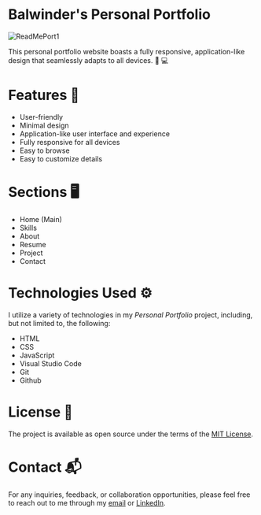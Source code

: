 # Balwinder's Personal Portfolio 

![ReadMePort1](https://github.com/user-attachments/assets/402532bc-5ef2-4fed-bb96-593a368acee4)

This personal portfolio website boasts a fully responsive, application-like design that seamlessly adapts to all devices. 📱 💻

# Features 🚀

- User-friendly
- Minimal design
- Application-like user interface and experience
- Fully responsive for all devices
- Easy to browse
- Easy to customize details

# Sections 🖥

- Home (Main)
- Skills
- About
- Resume
- Project
- Contact

# Technologies Used ⚙

I utilize a variety of technologies in my *Personal Portfolio* project, including, but not limited to, the following:

- HTML
- CSS
- JavaScript
- Visual Studio Code
- Git
- Github

# License 📄

The project is available as open source under the terms of the [MIT License]().

# Contact 📬
For any inquiries, feedback, or collaboration opportunities, please feel free to reach out to me through my [email](balwindersinghkalsi0@gmail.com) or [LinkedIn](https://www.linkedin.com/in/balwindersinghkalsi/).

